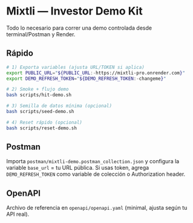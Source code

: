 # Mixtli — Investor Demo Kit

Todo lo necesario para correr una demo controlada desde terminal/Postman y Render.

## Rápido
```bash
# 1) Exporta variables (ajusta URL/TOKEN si aplica)
export PUBLIC_URL="${PUBLIC_URL:-https://mixtli-pro.onrender.com}"
export DEMO_REFRESH_TOKEN="${DEMO_REFRESH_TOKEN:-changeme}"

# 2) Smoke + flujo demo
bash scripts/hit-demo.sh

# 3) Semilla de datos mínima (opcional)
bash scripts/seed-demo.sh

# 4) Reset rápido (opcional)
bash scripts/reset-demo.sh
```

## Postman
Importa `postman/mixtli-demo.postman_collection.json` y configura la variable `base_url` = tu URL pública.
Si usas token, agrega `DEMO_REFRESH_TOKEN` como variable de colección o Authorization header.

## OpenAPI
Archivo de referencia en `openapi/openapi.yaml` (minimal, ajusta según tu API real).
